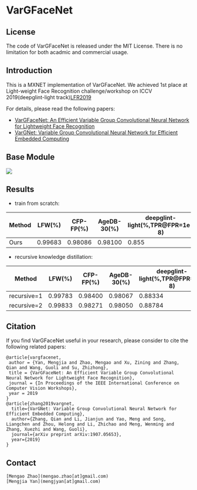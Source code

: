 # VarGFaceNet

## License

The code of VarGFaceNet is released under the MIT License. There is no limitation for both acadmic and commercial usage.

## Introduction

This is a MXNET implementation of VarGFaceNet.
We achieved 1st place at Light-weight Face Recognition challenge/workshop on ICCV 2019(deepglint-light track)[LFR2019](https://ibug.doc.ic.ac.uk/resources/lightweight-face-recognition-challenge-workshop)

For details, please read the following papers:
* [VarGFaceNet: An Efficient Variable Group Convolutional Neural Network for Lightweight Face Recognition](???)
* [VarGNet: Variable Group Convolutional Neural Network for Efficient Embedded Computing](https://arxiv.org/abs/1907.05653)


## Base Module
![](https://github.com/zma-c-137/VarGFaceNet/blob/master/img/VarGFaceNet.png)

## Results

* train from scratch:

| Method  | LFW(%)  | CFP-FP(%) | AgeDB-30(%) | deepglint-light(%,TPR@FPR=1e-8) | 
| ------- | ------- | --------- | ----------- | ------------------------------- | 
|  Ours   | 0.99683 | 0.98086   | 0.98100     | 0.855                           |

* recursive knowledge distillation:

| Method      | LFW(%)  | CFP-FP(%) | AgeDB-30(%) | deepglint-light(%,TPR@FPR=1e-8) |
| ----------- | ------- | --------- | ----------- | ------------------------------- |
| recursive=1 | 0.99783 | 0.98400   | 0.98067     | 0.88334                         |
| recursive=2 | 0.99833 | 0.98271   | 0.98050     | 0.88784                         |

## Citation

If you find VarGFaceNet useful in your research, please consider to cite the following related papers:

```
@article{vargfacenet,
 author = {Yan, Mengjia and Zhao, Mengao and Xu, Zining and Zhang, Qian and Wang, Guoli and Su, Zhizhong},
 title = {VarGFaceNet: An Efficient Variable Group Convolutional Neural Network for Lightweight Face Recognition},
 journal = {In Proceedings of the IEEE International Conference on Computer Vision Workshops},
 year = 2019
}
@article{zhang2019vargnet,
  title={VarGNet: Variable Group Convolutional Neural Network for Efficient Embedded Computing},
  author={Zhang, Qian and Li, Jianjun and Yao, Meng and Song, Liangchen and Zhou, Helong and Li, Zhichao and Meng, Wenming and Zhang, Xuezhi and Wang, Guoli},
  journal={arXiv preprint arXiv:1907.05653},
  year={2019}
}
```

## Contact

```
[Mengao Zhao](mengao.zhao[at]gmail.com)
[Mengjia Yan](mengjyan[at]gmail.com)
```
